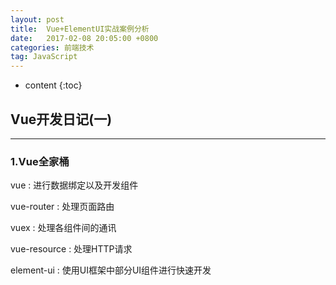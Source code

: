 ```yaml
---
layout: post
title:  Vue+ElementUI实战案例分析
date:   2017-02-08 20:05:00 +0800
categories: 前端技术
tag: JavaScript
---
```


* content
  {:toc}


## Vue开发日记(一)

***

### 1.Vue全家桶

vue : 进行数据绑定以及开发组件

vue-router : 处理页面路由

vuex : 处理各组件间的通讯

vue-resource : 处理HTTP请求

element-ui : 使用UI框架中部分UI组件进行快速开发